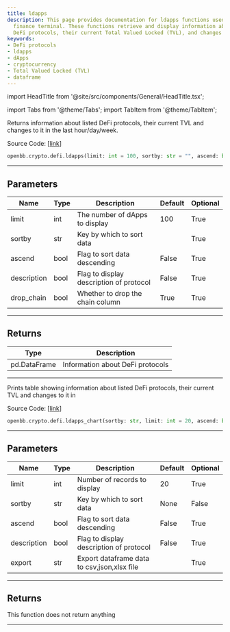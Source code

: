 ```yaml
---
title: ldapps
description: This page provides documentation for ldapps functions used in the OpenBB
  finance terminal. These functions retrieve and display information about listed
  DeFi protocols, their current Total Valued Locked (TVL), and changes to it.
keywords:
- DeFi protocols
- ldapps
- dApps
- cryptocurrency
- Total Valued Locked (TVL)
- dataframe
---
```


import HeadTitle from '@site/src/components/General/HeadTitle.tsx';

<HeadTitle title="crypto.defi.ldapps - Reference | OpenBB SDK Docs" />

import Tabs from '@theme/Tabs';
import TabItem from '@theme/TabItem';

<Tabs>
<TabItem value="model" label="Model" default>

Returns information about listed DeFi protocols, their current TVL and changes to it in the last hour/day/week.

Source Code: [[link](https://github.com/OpenBB-finance/OpenBB/tree/main/openbb_terminal/cryptocurrency/defi/llama_model.py#L35)]

```python
openbb.crypto.defi.ldapps(limit: int = 100, sortby: str = "", ascend: bool = False, description: bool = False, drop_chain: bool = True)
```

---

## Parameters

| Name | Type | Description | Default | Optional |
| ---- | ---- | ----------- | ------- | -------- |
| limit | int | The number of dApps to display | 100 | True |
| sortby | str | Key by which to sort data |  | True |
| ascend | bool | Flag to sort data descending | False | True |
| description | bool | Flag to display description of protocol | False | True |
| drop_chain | bool | Whether to drop the chain column | True | True |


---

## Returns

| Type | Description |
| ---- | ----------- |
| pd.DataFrame | Information about DeFi protocols |
---

</TabItem>
<TabItem value="view" label="Chart">

Prints table showing information about listed DeFi protocols, their current TVL and changes to it in

Source Code: [[link](https://github.com/OpenBB-finance/OpenBB/tree/main/openbb_terminal/cryptocurrency/defi/llama_view.py#L94)]

```python
openbb.crypto.defi.ldapps_chart(sortby: str, limit: int = 20, ascend: bool = False, description: bool = False, export: str = "")
```

---

## Parameters

| Name | Type | Description | Default | Optional |
| ---- | ---- | ----------- | ------- | -------- |
| limit | int | Number of records to display | 20 | True |
| sortby | str | Key by which to sort data | None | False |
| ascend | bool | Flag to sort data descending | False | True |
| description | bool | Flag to display description of protocol | False | True |
| export | str | Export dataframe data to csv,json,xlsx file |  | True |


---

## Returns

This function does not return anything

---

</TabItem>
</Tabs>
